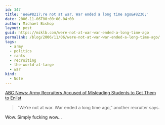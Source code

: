 ```yaml
---
id: 347
title: 'We&#8217;re not at war. War ended a long time ago&#8230;'
date: 2006-11-06T00:00:00-04:00
author: Michael Bishop
layout: post
guid: https://miklb.com/were-not-at-war-war-ended-a-long-time-ago
permalink: /blog/2006/11/06/were-not-at-war-war-ended-a-long-time-ago/
tags:
  - army
  - politics
  - rants
  - recruiting
  - the-world-at-large
  - war
kind:
  - Note
---
```

<p><a href="http://abcnews.go.com/GMA/story?id=2626032&page=1">ABC News: Army Recruiters Accused of Misleading Students to Get Them to Enlist</a><blockquote>“We’re not at war. War ended a long time ago,” another recruiter says.</blockquote>
Wow.  Simply fucking wow…</p>